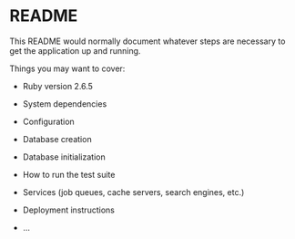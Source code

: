 # README

This README would normally document whatever steps are necessary to get the
application up and running.

Things you may want to cover:

* Ruby version
  2.6.5

* System dependencies

* Configuration

* Database creation

* Database initialization

* How to run the test suite

* Services (job queues, cache servers, search engines, etc.)

* Deployment instructions

* ...
